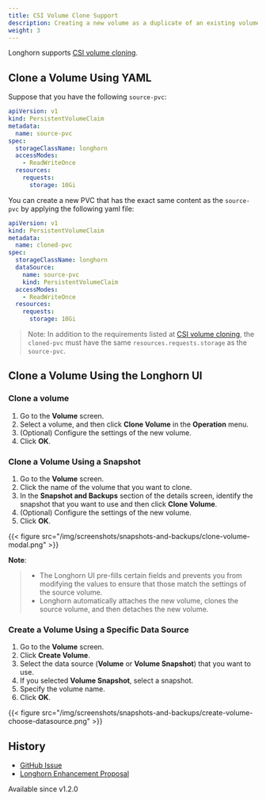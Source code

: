 ```yaml
---
title: CSI Volume Clone Support
description: Creating a new volume as a duplicate of an existing volume
weight: 3
---
```


Longhorn supports [CSI volume cloning](https://kubernetes.io/docs/concepts/storage/volume-pvc-datasource/).

## Clone a Volume Using YAML
Suppose that you have the following `source-pvc`:
```yaml
apiVersion: v1
kind: PersistentVolumeClaim
metadata:
  name: source-pvc
spec:
  storageClassName: longhorn
  accessModes:
    - ReadWriteOnce
  resources:
    requests:
      storage: 10Gi
```
You can create a new PVC that has the exact same content as the `source-pvc` by applying the following yaml file:
```yaml
apiVersion: v1
kind: PersistentVolumeClaim
metadata:
  name: cloned-pvc
spec:
  storageClassName: longhorn
  dataSource:
    name: source-pvc
    kind: PersistentVolumeClaim
  accessModes:
    - ReadWriteOnce
  resources:
    requests:
      storage: 10Gi
```

> Note:
> In addition to the requirements listed at [CSI volume cloning](https://kubernetes.io/docs/concepts/storage/volume-pvc-datasource/),
> the `cloned-pvc` must have the same `resources.requests.storage` as the `source-pvc`.


## Clone a Volume Using the Longhorn UI

### Clone a volume
1. Go to the **Volume** screen.
2. Select a volume, and then click **Clone Volume** in the **Operation** menu.
3. (Optional) Configure the settings of the new volume.
4. Click **OK**.

### Clone a Volume Using a Snapshot
1. Go to the **Volume** screen.
2. Click the name of the volume that you want to clone.
3. In the **Snapshot and Backups** section of the details screen, identify the snapshot that you want to use and then click **Clone Volume**.
4. (Optional) Configure the settings of the new volume.
5. Click **OK**.

{{< figure src="/img/screenshots/snapshots-and-backups/clone-volume-modal.png" >}}

**Note**:
> - The Longhorn UI pre-fills certain fields and prevents you from modifying the values to ensure that those match the settings of the source volume.
> - Longhorn automatically attaches the new volume, clones the source volume, and then detaches the new volume.

### Create a Volume Using a Specific Data Source
1. Go to the **Volume** screen.
2. Click **Create Volume**.
3. Select the data source (**Volume** or **Volume Snapshot**) that you want to use.
4. If you selected **Volume Snapshot**, select a snapshot.
5. Specify the volume name.
6. Click **OK**.

{{< figure src="/img/screenshots/snapshots-and-backups/create-volume-choose-datasource.png" >}}

## History
- [GitHub Issue](https://github.com/longhorn/longhorn/issues/1815)
- [Longhorn Enhancement Proposal](https://github.com/longhorn/longhorn/pull/2864)

Available since v1.2.0
